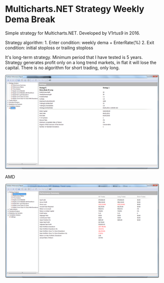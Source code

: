 # Multicharts.NET Strategy Weekly Dema Break

Simple strategy for Multicharts.NET. Developed by V1rtus9 in 2016.

Strategy algorithm: 
      1. Enter condition: weekly dema + EnterRate(%)
      2. Exit condition: initial stoploss or trailing stoploss
      
It's long-term strategy. Minimum period that I have tested is 5 years. Strategy generates profit only on a long trend markets, in flat it will lose the capital. There is no algorithm for short trading, only long.


 ![parameters](https://github.com/V1rtus9/Multicharts.NET_Strategy_Trend_Long/blob/master/Screenshots/Multicharts.NetStartegy_Params.png)
 
 AMD
 
 ![amd](https://github.com/V1rtus9/Multicharts.NET_Strategy_Trend_Long/blob/master/Screenshots/AMD.Multichars.NetPortfolio.png)
